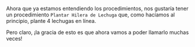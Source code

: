 Ahora que ya estamos entendiendo los procedimientos, nos gustaría tener un procedimiento `Plantar Hilera de Lechuga` que, como hacíamos al principio, plante 4 lechugas en línea. 

Pero claro, ¡la gracia de esto es que ahora vamos a poder llamarlo muchas veces!